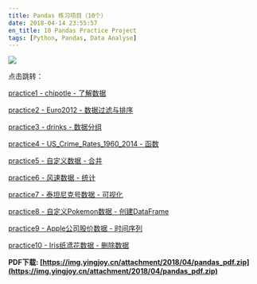 ```yaml
---
title: Pandas 练习项目（10个）
date: 2018-04-14 23:55:57
en_title: 10 Pandas Practice Project
tags: [Python, Pandas, Data Analyse]
---
```

![](https://img.yingjoy.cn/image/2018/04/1-1.png)

点击跳转： 

[practice1 - chipotle - 了解数据](https://github.com/yingzk/pandas_learning/blob/master/practice1%20-%20chipotle%20-%20%E4%BA%86%E8%A7%A3%E6%95%B0%E6%8D%AE.ipynb)

[practice2 - Euro2012 - 数据过滤与排序](https://github.com/yingzk/pandas_learning/blob/master/practice2%20-%20Euro2012%20-%20%E6%95%B0%E6%8D%AE%E8%BF%87%E6%BB%A4%E4%B8%8E%E6%8E%92%E5%BA%8F.ipynb)

[practice3 - drinks - 数据分组](https://github.com/yingzk/pandas_learning/blob/master/practice3%20-%20drinks%20-%20%E6%95%B0%E6%8D%AE%E5%88%86%E7%BB%84.ipynb)

[practice4 - US_Crime_Rates_1960_2014 - 函数](https://github.com/yingzk/pandas_learning/blob/master/practice4%20-%20US_Crime_Rates_1960_2014%20-%20%E5%87%BD%E6%95%B0.ipynb)

[practice5 - 自定义数据 - 合并](https://github.com/yingzk/pandas_learning/blob/master/practice5%20-%20%E8%87%AA%E5%AE%9A%E4%B9%89%E6%95%B0%E6%8D%AE%20-%20%E5%90%88%E5%B9%B6.ipynb)

[practice6 - 风速数据 - 统计](https://github.com/yingzk/pandas_learning/blob/master/practice6%20-%20%E9%A3%8E%E9%80%9F%E6%95%B0%E6%8D%AE%20-%20%E7%BB%9F%E8%AE%A1.ipynb)

[practice7 - 泰坦尼克号数据 - 可视化](https://github.com/yingzk/pandas_learning/blob/master/practice7%20-%20%E6%B3%B0%E5%9D%A6%E5%B0%BC%E5%85%8B%E5%8F%B7%E6%95%B0%E6%8D%AE%20-%20%E5%8F%AF%E8%A7%86%E5%8C%96.ipynb)

[practice8 - 自定义Pokemon数据 - 创建DataFrame](https://github.com/yingzk/pandas_learning/blob/master/practice8%20-%20%E8%87%AA%E5%AE%9A%E4%B9%89Pokemon%E6%95%B0%E6%8D%AE%20-%20%E5%88%9B%E5%BB%BADataFrame.ipynb)

[practice9 - Apple公司股价数据 - 时间序列](https://github.com/yingzk/pandas_learning/blob/master/practice9%20-%20Apple%E5%85%AC%E5%8F%B8%E8%82%A1%E4%BB%B7%E6%95%B0%E6%8D%AE%20-%20%E6%97%B6%E9%97%B4%E5%BA%8F%E5%88%97.ipynb)

[practice10 - Iris纸鸢花数据 - 删除数据](https://github.com/yingzk/pandas_learning/blob/master/practice10%20-%20Iris%E7%BA%B8%E9%B8%A2%E8%8A%B1%E6%95%B0%E6%8D%AE%20-%20%E5%88%A0%E9%99%A4%E6%95%B0%E6%8D%AE.ipynb)

**PDF下载: [https://img.yingjoy.cn/attachment/2018/04/pandas_pdf.zip](https://img.yingjoy.cn/attachment/2018/04/pandas_pdf.zip)**